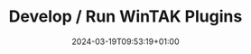 ---
title: "Develop / Run WinTAK Plugins"
description: "Guide to downloading and creating Plugins"
icon: "icon/svg/develop.svg"
date: "2024-03-19T09:53:19+01:00"
lastmod: "2024-03-19T09:53:19+01:00"
draft: false
weight: 50
---